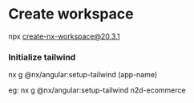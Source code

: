 # Create workspace
npx create-nx-workspace@20.3.1

### Initialize tailwind

nx g @nx/angular:setup-tailwind (app-name) 

eg: nx g @nx/angular:setup-tailwind n2d-ecommerce